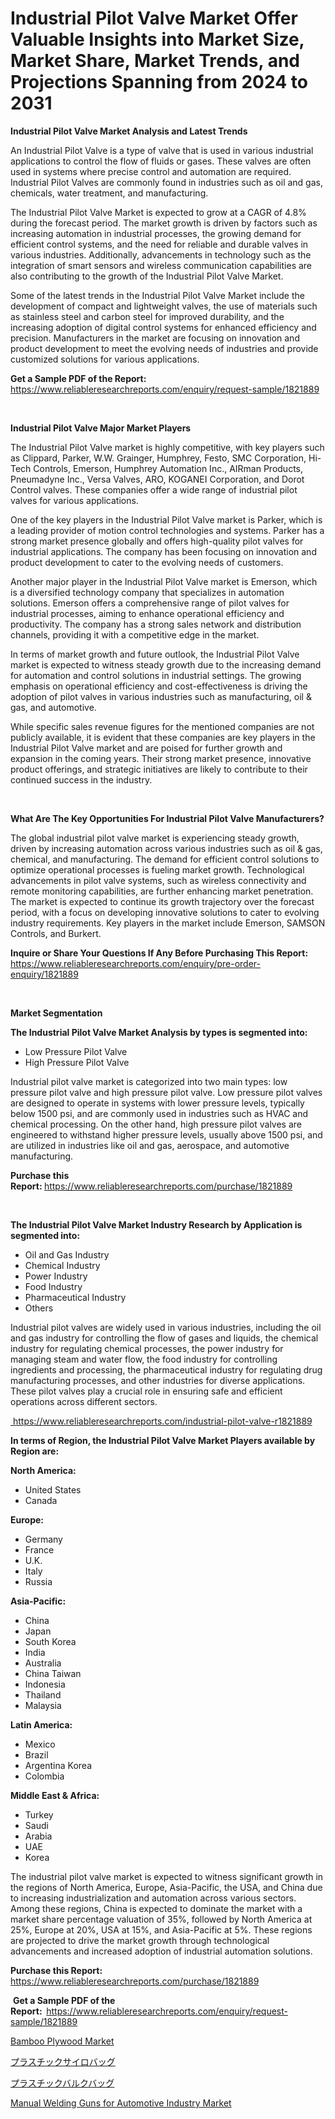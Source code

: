 <p><h1>Industrial Pilot Valve Market Offer Valuable Insights into Market Size, Market Share, Market Trends, and Projections Spanning from 2024 to 2031</h1></p><p><strong>Industrial Pilot Valve Market Analysis and Latest Trends</strong></p>
<p><p>An Industrial Pilot Valve is a type of valve that is used in various industrial applications to control the flow of fluids or gases. These valves are often used in systems where precise control and automation are required. Industrial Pilot Valves are commonly found in industries such as oil and gas, chemicals, water treatment, and manufacturing.</p><p>The Industrial Pilot Valve Market is expected to grow at a CAGR of 4.8% during the forecast period. The market growth is driven by factors such as increasing automation in industrial processes, the growing demand for efficient control systems, and the need for reliable and durable valves in various industries. Additionally, advancements in technology such as the integration of smart sensors and wireless communication capabilities are also contributing to the growth of the Industrial Pilot Valve Market.</p><p>Some of the latest trends in the Industrial Pilot Valve Market include the development of compact and lightweight valves, the use of materials such as stainless steel and carbon steel for improved durability, and the increasing adoption of digital control systems for enhanced efficiency and precision. Manufacturers in the market are focusing on innovation and product development to meet the evolving needs of industries and provide customized solutions for various applications.</p></p>
<p><strong>Get a Sample PDF of the Report:&nbsp;</strong> <a href="https://www.reliableresearchreports.com/enquiry/request-sample/1821889">https://www.reliableresearchreports.com/enquiry/request-sample/1821889</a></p>
<p>&nbsp;</p>
<p><strong>Industrial Pilot Valve Major Market Players</strong></p>
<p><p>The Industrial Pilot Valve market is highly competitive, with key players such as Clippard, Parker, W.W. Grainger, Humphrey, Festo, SMC Corporation, Hi-Tech Controls, Emerson, Humphrey Automation Inc., AIRman Products, Pneumadyne Inc., Versa Valves, ARO, KOGANEI Corporation, and Dorot Control valves. These companies offer a wide range of industrial pilot valves for various applications.</p><p>One of the key players in the Industrial Pilot Valve market is Parker, which is a leading provider of motion control technologies and systems. Parker has a strong market presence globally and offers high-quality pilot valves for industrial applications. The company has been focusing on innovation and product development to cater to the evolving needs of customers.</p><p>Another major player in the Industrial Pilot Valve market is Emerson, which is a diversified technology company that specializes in automation solutions. Emerson offers a comprehensive range of pilot valves for industrial processes, aiming to enhance operational efficiency and productivity. The company has a strong sales network and distribution channels, providing it with a competitive edge in the market.</p><p>In terms of market growth and future outlook, the Industrial Pilot Valve market is expected to witness steady growth due to the increasing demand for automation and control solutions in industrial settings. The growing emphasis on operational efficiency and cost-effectiveness is driving the adoption of pilot valves in various industries such as manufacturing, oil & gas, and automotive.</p><p>While specific sales revenue figures for the mentioned companies are not publicly available, it is evident that these companies are key players in the Industrial Pilot Valve market and are poised for further growth and expansion in the coming years. Their strong market presence, innovative product offerings, and strategic initiatives are likely to contribute to their continued success in the industry.</p></p>
<p>&nbsp;</p>
<p><strong>What Are The Key Opportunities For Industrial Pilot Valve Manufacturers?</strong></p>
<p><p>The global industrial pilot valve market is experiencing steady growth, driven by increasing automation across various industries such as oil & gas, chemical, and manufacturing. The demand for efficient control solutions to optimize operational processes is fueling market growth. Technological advancements in pilot valve systems, such as wireless connectivity and remote monitoring capabilities, are further enhancing market penetration. The market is expected to continue its growth trajectory over the forecast period, with a focus on developing innovative solutions to cater to evolving industry requirements. Key players in the market include Emerson, SAMSON Controls, and Burkert.</p></p>
<p><strong>Inquire or Share Your Questions If Any Before Purchasing This Report:</strong> <a href="https://www.reliableresearchreports.com/enquiry/pre-order-enquiry/1821889">https://www.reliableresearchreports.com/enquiry/pre-order-enquiry/1821889</a></p>
<p>&nbsp;</p>
<p><strong>Market Segmentation</strong></p>
<p><strong>The Industrial Pilot Valve Market Analysis by types is segmented into:</strong></p>
<p><ul><li>Low Pressure Pilot Valve</li><li>High Pressure Pilot Valve</li></ul></p>
<p><p>Industrial pilot valve market is categorized into two main types: low pressure pilot valve and high pressure pilot valve. Low pressure pilot valves are designed to operate in systems with lower pressure levels, typically below 1500 psi, and are commonly used in industries such as HVAC and chemical processing. On the other hand, high pressure pilot valves are engineered to withstand higher pressure levels, usually above 1500 psi, and are utilized in industries like oil and gas, aerospace, and automotive manufacturing.</p></p>
<p><strong>Purchase this Report:&nbsp;</strong><a href="https://www.reliableresearchreports.com/purchase/1821889">https://www.reliableresearchreports.com/purchase/1821889</a></p>
<p>&nbsp;</p>
<p><strong>The Industrial Pilot Valve Market Industry Research by Application is segmented into:</strong></p>
<p><ul><li>Oil and Gas Industry</li><li>Chemical Industry</li><li>Power Industry</li><li>Food Industry</li><li>Pharmaceutical Industry</li><li>Others</li></ul></p>
<p><p>Industrial pilot valves are widely used in various industries, including the oil and gas industry for controlling the flow of gases and liquids, the chemical industry for regulating chemical processes, the power industry for managing steam and water flow, the food industry for controlling ingredients and processing, the pharmaceutical industry for regulating drug manufacturing processes, and other industries for diverse applications. These pilot valves play a crucial role in ensuring safe and efficient operations across different sectors.</p></p>
<p><a href="https://www.reliableresearchreports.com/industrial-pilot-valve-r1821889">&nbsp;https://www.reliableresearchreports.com/industrial-pilot-valve-r1821889</a></p>
<p><strong>In terms of Region, the Industrial Pilot Valve Market Players available by Region are:</strong></p>
<p>
    <p> <strong> North America: </strong>
        <ul>
            <li>United States</li>
            <li>Canada</li>
        </ul>
        </p> 
    <p> <strong> Europe: </strong>
        <ul>
            <li>Germany</li>
            <li>France</li>
            <li>U.K.</li>
            <li>Italy</li>
            <li>Russia</li>
        </ul>
        </p> 
    <p> <strong> Asia-Pacific: </strong>
        <ul>
            <li>China</li>
            <li>Japan</li>
            <li>South Korea</li>
            <li>India</li>
            <li>Australia</li>
            <li>China Taiwan</li>
            <li>Indonesia</li>
            <li>Thailand</li>
            <li>Malaysia</li>
        </ul>
        </p> 
    <p> <strong> Latin America: </strong>
        <ul>
            <li>Mexico</li>
            <li>Brazil</li>
            <li>Argentina Korea</li>
            <li>Colombia</li>
        </ul>
        </p> 
    <p> <strong> Middle East & Africa: </strong>
        <ul>
            <li>Turkey</li>
            <li>Saudi</li>
            <li>Arabia</li>
            <li>UAE</li>
            <li>Korea</li>
        </ul>
    </p>
    </p>
<p><p>The industrial pilot valve market is expected to witness significant growth in the regions of North America, Europe, Asia-Pacific, the USA, and China due to increasing industrialization and automation across various sectors. Among these regions, China is expected to dominate the market with a market share percentage valuation of 35%, followed by North America at 25%, Europe at 20%, USA at 15%, and Asia-Pacific at 5%. These regions are projected to drive the market growth through technological advancements and increased adoption of industrial automation solutions.</p></p>
<p><strong>Purchase this Report: </strong><a href="https://www.reliableresearchreports.com/purchase/1821889">https://www.reliableresearchreports.com/purchase/1821889</a></p>
<p>&nbsp;<strong>Get a Sample PDF of the Report:&nbsp;&nbsp;</strong><a href="https://www.reliableresearchreports.com/enquiry/request-sample/1821889">https://www.reliableresearchreports.com/enquiry/request-sample/1821889</a></p>
<p><strong></strong></p>
<p><p><a href="https://issuu.com/reportprime-2/docs/bamboo-plywood-market-size-2030.pptx">Bamboo Plywood Market</a></p><p><a href="https://github.com/AriMuller2009/Market-Research-Report-List-1/blob/main/267877640994.md">プラスチックサイロバッグ</a></p><p><a href="https://github.com/dathomson6534/Market-Research-Report-List-1/blob/main/642785340995.md">プラスチックバルクバッグ</a></p><p><a href="https://github.com/mancsybtousav/Market-Research-Report-List-2/blob/main/manual-welding-guns-for-automotive-industry-market.md">Manual Welding Guns for Automotive Industry Market</a></p></p>